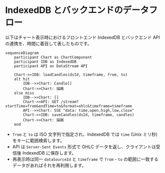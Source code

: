 # IndexedDB とバックエンドのデータフロー

以下はチャート表示時におけるフロントエンド IndexedDB とバックエンド API の連携を、時間に着目して表したものです。

```mermaid
sequenceDiagram
    participant Chart as ChartComponent
    participant IDB as IndexedDB
    participant API as DataStream API

    Chart->>IDB: loadCandles(dsId, timeframe, from, to)
    alt hit
        IDB-->>Chart: Candle[]
        Chart->>Chart: 描画
    else miss
        IDB-->>Chart: []
        Chart->>API: GET /stream?startTime=from&endTime=to&format=ohlc&timeframe=timeframe
        API-->>Chart: SSE "data: time,open,high,low,close"
        Chart->>IDB: saveCandles(dsId, timeframe, candles)
        Chart->>Chart: 描画
    end
```

- `from` と `to` は ISO 文字列で指定され、IndexedDB では `time` (Unix ミリ秒) をキーに範囲検索します。
- API は `Server-Sent Events` 形式で OHLC データを返し、クライアントは受信後 IndexedDB に保存します。
- 再表示時は同一 `dataSourceId` と `timeframe` で `from` - `to` の範囲に一致するデータがあればそれを再利用します。
